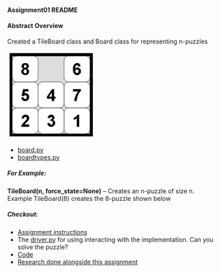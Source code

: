 #### Assignment01 README

#### Abstract Overview

Created a TileBoard class and Board class for representing n-puzzles 

<img src="Npuzzle.JPG" width=200 height= 200>

- [board.py](basicsearch_lib/board.py) 
- [boardtypes.py](basicsearch_lib/boardtypes.py)

##### For Example: 
**TileBoard(n, force_state=None)** – Creates an n-puzzle of size n.  
Example TileBoard(8) creates the 8-puzzle shown below

##### Checkout:
- [Assignment instructions](A01.pdf)
-  The [driver.py](basicsearch_lib/driver.py) for using interacting with the implementation. Can you solve the puzzle?
- [Code](basicsearch_lib/)
- [Research done alongside this assignment](Research/)
